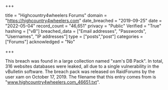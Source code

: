 +++

title = "Highcountry4wheelers Forums"
domain = "https://highcountry4wheelers.com"
date_breached = "2019-09-25"
date = "2022-05-04"
record_count = "46,651"
privacy = "Public"
Verified = "True"
hashing = ["vB"]
breached_data = ["Email addresses", "Passwords", "Usernames", "IP addresses"]
type = ["posts","post"]
categories = ["Forums"]
acknowledged = "No"


+++


This breach was found in a large collection named "xam's DB Pack". In total, 316 websites databases were leaked, all due to a single vulnerability in the vBulletin software. The breach pack was released on RaidForums by the user xam on October 17, 2019. The filename that this entry comes from is "www.highcountry4wheelers.com_46651.txt".

